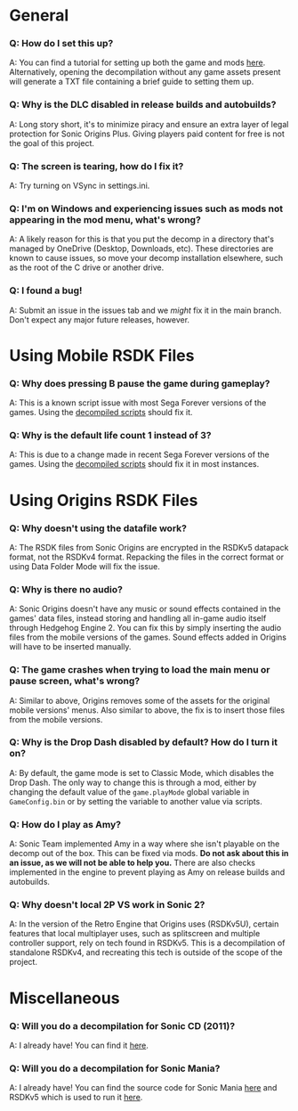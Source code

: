 # General
### Q: How do I set this up?
A: You can find a tutorial for setting up both the game and mods [here](https://gamebanana.com/tuts/14066). Alternatively, opening the decompilation without any game assets present will generate a TXT file containing a brief guide to setting them up.

### Q: Why is the DLC disabled in release builds and autobuilds?
A: Long story short, it's to minimize piracy and ensure an extra layer of legal protection for Sonic Origins Plus. Giving players paid content for free is not the goal of this project.

### Q: The screen is tearing, how do I fix it?
A: Try turning on VSync in settings.ini.

### Q: I'm on Windows and experiencing issues such as mods not appearing in the mod menu, what's wrong?
A: A likely reason for this is that you put the decomp in a directory that's managed by OneDrive (Desktop, Downloads, etc). These directories are known to cause issues, so move your decomp installation elsewhere, such as the root of the C drive or another drive.

### Q: I found a bug!
A: Submit an issue in the issues tab and we _might_ fix it in the main branch. Don't expect any major future releases, however.

# Using Mobile RSDK Files
### Q: Why does pressing B pause the game during gameplay?
A: This is a known script issue with most Sega Forever versions of the games. Using the [decompiled scripts](https://github.com/Rubberduckycooly/Sonic-1-Sonic-2-2013-Script-Decompilation) should fix it.

### Q: Why is the default life count 1 instead of 3?
A: This is due to a change made in recent Sega Forever versions of the games. Using the [decompiled scripts](https://github.com/Rubberduckycooly/Sonic-1-Sonic-2-2013-Script-Decompilation) should fix it in most instances.

# Using Origins RSDK Files
### Q: Why doesn't using the datafile work?
A: The RSDK files from Sonic Origins are encrypted in the RSDKv5 datapack format, not the RSDKv4 format. Repacking the files in the correct format or using Data Folder Mode will fix the issue.

### Q: Why is there no audio?
A: Sonic Origins doesn't have any music or sound effects contained in the games' data files, instead storing and handling all in-game audio itself through Hedgehog Engine 2. You can fix this by simply inserting the audio files from the mobile versions of the games. Sound effects added in Origins will have to be inserted manually.

### Q: The game crashes when trying to load the main menu or pause screen, what's wrong?
A: Similar to above, Origins removes some of the assets for the original mobile versions' menus. Also similar to above, the fix is to insert those files from the mobile versions.

### Q: Why is the Drop Dash disabled by default? How do I turn it on?
A: By default, the game mode is set to Classic Mode, which disables the Drop Dash. The only way to change this is through a mod, either by changing the default value of the `game.playMode` global variable in `GameConfig.bin` or by setting the variable to another value via scripts.

### Q: How do I play as Amy?
A: Sonic Team implemented Amy in a way where she isn't playable on the decomp out of the box. This can be fixed via mods. **Do not ask about this in an issue, as we will not be able to help you.**
There are also checks implemented in the engine to prevent playing as Amy on release builds and autobuilds.

### Q: Why doesn't local 2P VS work in Sonic 2?
A: In the version of the Retro Engine that Origins uses (RSDKv5U), certain features that local multiplayer uses, such as splitscreen and multiple controller support, rely on tech found in RSDKv5. This is a decompilation of standalone RSDKv4, and recreating this tech is outside of the scope of the project.

# Miscellaneous
### Q: Will you do a decompilation for Sonic CD (2011)?
A: I already have! You can find it [here](https://github.com/Rubberduckycooly/Sonic-CD-11-Decompilation).

### Q: Will you do a decompilation for Sonic Mania?
A: I already have! You can find the source code for Sonic Mania [here](https://github.com/Rubberduckycooly/Sonic-Mania-Decompilation) and RSDKv5 which is used to run it [here](https://github.com/Rubberduckycooly/RSDKv5-Decompilation).
